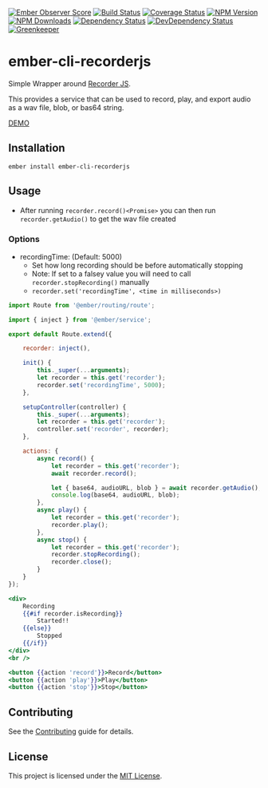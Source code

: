 [![Ember Observer Score](http://emberobserver.com/badges/ember-cli-recorderjs.svg)](http://emberobserver.com/addons/ember-cli-recorderjs)
[![Build Status](https://travis-ci.org/devotox/ember-cli-recorderjs.svg)](http://travis-ci.org/devotox/ember-cli-recorderjs)
[![Coverage Status](https://codecov.io/gh/devotox/ember-cli-recorderjs/branch/master/graph/badge.svg)](https://codecov.io/gh/devotox/ember-cli-recorderjs)
[![NPM Version](https://badge.fury.io/js/ember-cli-recorderjs.svg)](http://badge.fury.io/js/ember-cli-recorderjs)
[![NPM Downloads](https://img.shields.io/npm/dm/ember-cli-recorderjs.svg)](https://www.npmjs.org/package/ember-cli-recorderjs)
[![Dependency Status](https://david-dm.org/poetic/ember-cli-recorderjs.svg)](https://david-dm.org/poetic/ember-cli-recorderjs)
[![DevDependency Status](https://david-dm.org/poetic/ember-cli-recorderjs/dev-status.svg)](https://david-dm.org/poetic/ember-cli-recorderjs#info=devDependencies)
[![Greenkeeper](https://badges.greenkeeper.io/devotox/ember-cli-recorderjs.svg)](https://greenkeeper.io/)

ember-cli-recorderjs
==============================================================================

Simple Wrapper around [Recorder JS](https://github.com/mattdiamond/Recorderjs).

This provides a service that can be used to record, play, and export audio as a wav file, blob, or bas64 string.

[DEMO](http://devotox.github.io/ember-cli-recorderjs)

Installation
------------------------------------------------------------------------------

```
ember install ember-cli-recorderjs
```


Usage
------------------------------------------------------------------------------

* After running `recorder.record()<Promise>` you can then run `recorder.getAudio()` to get the wav file created

### Options
* recordingTime: (Default: 5000)
	- Set how long recording should be before automatically stopping
	- Note: If set to a falsey value you will need to call `recorder.stopRecording()` manually
	- `recorder.set('recordingTime', <time in milliseconds>)`

```javascript
import Route from '@ember/routing/route';

import { inject } from '@ember/service';

export default Route.extend({

	recorder: inject(),

	init() {
		this._super(...arguments);
		let recorder = this.get('recorder');
		recorder.set('recordingTime', 5000);
	},

	setupController(controller) {
		this._super(...arguments);
		let recorder = this.get('recorder');
		controller.set('recorder', recorder);
	},

	actions: {
		async record() {
			let recorder = this.get('recorder');
			await recorder.record();

			let { base64, audioURL, blob } = await recorder.getAudio();
			console.log(base64, audioURL, blob);
		},
		async play() {
			let recorder = this.get('recorder');
			recorder.play();
		},
		async stop() {
			let recorder = this.get('recorder');
			recorder.stopRecording();
			recorder.close();
		}
	}
});
```

```handlebars
<div>
	Recording
	{{#if recorder.isRecording}}
		Started!!
	{{else}}
		Stopped
	{{/if}}
</div>
<br />

<button {{action 'record'}}>Record</button>
<button {{action 'play'}}>Play</button>
<button {{action 'stop'}}>Stop</button>
```

Contributing
------------------------------------------------------------------------------

See the [Contributing](CONTRIBUTING.md) guide for details.

License
------------------------------------------------------------------------------

This project is licensed under the [MIT License](LICENSE.md).
